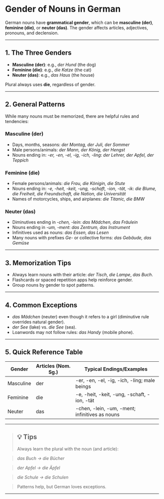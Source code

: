# Gender of Nouns in German

German nouns have **grammatical gender**, which can be **masculine (der)**, **feminine (die)**, or **neuter (das)**. The gender affects articles, adjectives, pronouns, and declension.

---

## 1. The Three Genders

* **Masculine (der)**: e.g., *der Hund* (the dog)
* **Feminine (die)**: e.g., *die Katze* (the cat)
* **Neuter (das)**: e.g., *das Haus* (the house)

Plural always uses **die**, regardless of gender.

---

## 2. General Patterns

While many nouns must be memorized, there are helpful rules and tendencies:

### Masculine (der)

* Days, months, seasons: *der Montag, der Juli, der Sommer*
* Male persons/animals: *der Mann, der König, der Hengst*
* Nouns ending in: *-er, -en, -el, -ig, -ich, -ling*: *der Lehrer, der Apfel, der Teppich*

### Feminine (die)

* Female persons/animals: *die Frau, die Königin, die Stute*
* Nouns ending in: *-e, -heit, -keit, -ung, -schaft, -ion, -tät, -ik*:
  *die Blume, die Freiheit, die Freundschaft, die Nation, die Universität*
* Names of motorcycles, ships, and airplanes: *die Titanic, die BMW*

### Neuter (das)

* Diminutives ending in *-chen, -lein*: *das Mädchen, das Fräulein*
* Nouns ending in *-um, -ment*: *das Zentrum, das Instrument*
* Infinitives used as nouns: *das Essen, das Lesen*
* Many nouns with prefixes *Ge-* or collective forms: *das Gebäude, das Gemüse*

---

## 3. Memorization Tips

* Always learn nouns with their article: *der Tisch*, *die Lampe*, *das Buch*.
* Flashcards or spaced repetition apps help reinforce gender.
* Group nouns by gender to spot patterns.

---

## 4. Common Exceptions

* *das Mädchen* (neuter) even though it refers to a girl (diminutive rule overrides natural gender).
* *der See* (lake) vs. *die See* (sea).
* Loanwords may not follow rules: *das Handy* (mobile phone).

---

## 5. Quick Reference Table

| Gender    | Articles (Nom. Sg.) | Typical Endings/Examples                       |
| --------- | ------------------- | ---------------------------------------------- |
| Masculine | der                 | -er, -en, -el, -ig, -ich, -ling; male beings   |
| Feminine  | die                 | -e, -heit, -keit, -ung, -schaft, -ion, -tät    |
| Neuter    | das                 | -chen, -lein, -um, -ment; infinitives as nouns |

---

> ## 💡 **Tips**
>
> Always learn the plural with the noun (and article):

> *das Buch → die Bücher*

> *der Apfel → die Äpfel*

> *die Schule → die Schulen*

> Patterns help, but German loves exceptions.

---